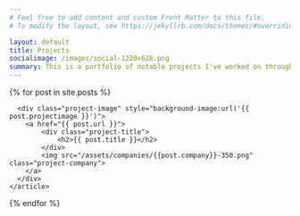 ```yaml
---
# Feel free to add content and custom Front Matter to this file.
# To modify the layout, see https://jekyllrb.com/docs/themes/#overriding-theme-defaults

layout: default
title: Projects
socialimage: /images/social-1220x628.png
summary: This is a portfolio of notable projects I've worked on throughout my career.
---
```

<div class="project-list">
{% for post in site.posts %}
    <article class="project-thumbnail">
	  
	  <div class="project-image" style="background-image:url('{{ post.projectimage }}')">
		<a href="{{ post.url }}">
			<div class="project-title">
				<h2>{{ post.title }}</h2>
			</div>
			<img src="/assets/companies/{{post.company}}-350.png" class="project-company">
		</a>
	  </div>
    </article>
{% endfor %}
</div>